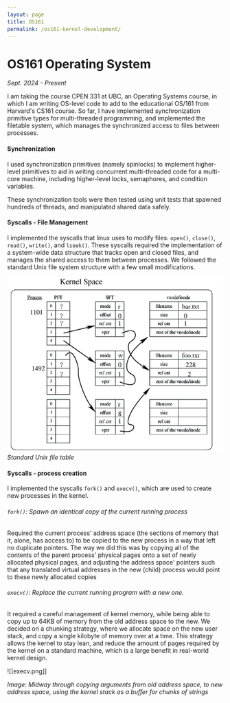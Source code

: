 ```yaml
---
layout: page
title: OS161 
permalink: /os161-kernel-development/
---
```


# OS161 Operating System 
*Sept. 2024 - Present* 

I am taking the course CPEN 331 at UBC, an Operating Systems course, in which I am writing OS-level code to add to the educational OS/161 from Harvard's CS161 course. So far, I have implemented synchronization primitive types for multi-threaded programming, and implemented the filetable system, which manages the synchronized access to files between processes. 

#### Synchronization

I used synchronization primitives (namely spinlocks) to implement higher-level primitives to aid in writing concurrent multi-threaded code for a multi-core machine, including higher-level locks, semaphores, and condition variables.

These synchronization tools were then tested using unit tests that spawned hundreds of threads, and manipulated shared data safely.

#### Syscalls - File Management



I implemented the syscalls that linux uses to modify files: `open()`, `close()`, `read()`, `write()`, and `lseek()`. These syscalls required the implementation of a system-wide data structure that tracks open and closed files, and manages the shared access to them between processes. We followed the standard Unix file system structure with a few small modifications.

![picture 1](media/filetable.png)  
*Standard Unix file table*

#### Syscalls - process creation

I implemented the syscalls `fork()` and `execv()`, which are used to create new processes in the kernel. 

###### `fork()`: Spawn an identical copy of the current running process

Required the current process' address space (the sections of memory that it, alone, has access to) to be copied to the new process in a way that left no duplicate pointers. The way we did this was by copying all of the contents of the parent process' physical pages onto a set of newly allocated physical pages, and adjusting the address space' pointers such that any translated virtual addresses in the new (child) process would point to these newly allocated copies

###### `execv()`: Replace the current running program with a new one.

It required a careful management of kernel memory, while being able to copy up to 64KB of memory from the old address space to the new. We decided on a chunking strategy, where we allocate space on the new user 
stack, and copy a single kilobyte of memory over at a time. This strategy allows the kernel to stay lean, and reduce the amount of pages required by the kernel on a standard machine, which is a large benefit
in real-world kernel design. 

![[execv.png]]

*Image: Midway through copying arguments from old address space, to new address space, using the kernel stack as a buffer for chunks of strings*




